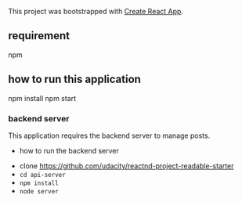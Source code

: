 This project was bootstrapped with [Create React App](https://github.com/facebookincubator/create-react-app).


## requirement
npm

## how to run this application
npm install
npm start

### backend server
This application requires the backend server to manage posts.
 * how to run the backend server
  - clone https://github.com/udacity/reactnd-project-readable-starter
  - `cd api-server`
  - `npm install`
  - `node server`
